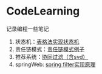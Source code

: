 # CodeLearning
记录编程一些笔记

1. 状态机：[表格法实现状态机](https://github.com/AstarLight/FSM-framework)
2. 责任链模式：[责任链模式例子](https://github.com/simple-android-framework-exchange/android_design_patterns_analysis/tree/master/chain-of-responsibility/AigeStudio)
3. 推荐系统：[协同过滤（含svd）](http://www.jianshu.com/p/861b66164b53)
4. springWeb: [spring filter实现原理](http://blog.csdn.net/u012410733/article/details/51746178)
